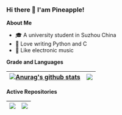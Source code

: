 ### Hi there 👋 I'am Pineapple!

**About Me**
- 🎓 A university student in Suzhou China
- 🙊 Love writing Python and C
- 🎵 Like electronic music

**Grade and Languages**

| <a href="https://github-readme-stats.vercel.app/api?username=pineapple-cpp&show_icons=true&include_all_commits=true&theme=buefy&hide_border=true"><img align="center" src="https://github-readme-stats.vercel.app/api?username=pineapple-cpp&show_icons=true&include_all_commits=true&theme=buefy&hide_border=true" alt="Anurag's github stats" /></a> | <a href="https://github-readme-stats.vercel.app/api/top-langs/?username=pineapple-cpp&layout=compact&theme=buefy&hide_border=true&langs_count=6"><img align="center" src="https://github-readme-stats.vercel.app/api/top-langs/?username=pineapple-cpp&layout=compact&theme=buefy&hide_border=true&langs_count=6&exclude_repo=pandas-notes&hide=html,css" /></a> |
| ------------- | ------------- |

**Active Repositories**

| <a href="https://github.com/pineapple-cpp/bing-image-spider"><img align="center" src="https://github-readme-stats.vercel.app/api/pin/?username=pineapple-cpp&repo=bing-image-spider&theme=buefy" /></a> | <a href="https://github.com/pineapple-cpp/flask-blog"><img align="center" src="https://github-readme-stats.vercel.app/api/pin/?username=pineapple-cpp&repo=flask-blog&theme=buefy" /></a> |
| ------------- | ------------- |
